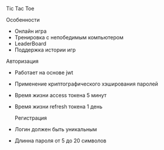 Tic Tac Toe

Особенности
- Онлайн игра
- Тренировка с непобедимым компьютером
- LeaderBoard
- Поддержка истории игр

Авторизация
- Работает на основе jwt
- Применение криптографического хэширования паролей
- Время жизни access токена 5 минут
- Время жизни refresh токена 1 день

  Регистрация
- Логин должен быть уникальным
- Длинна пароля от 5 до 20 символов
